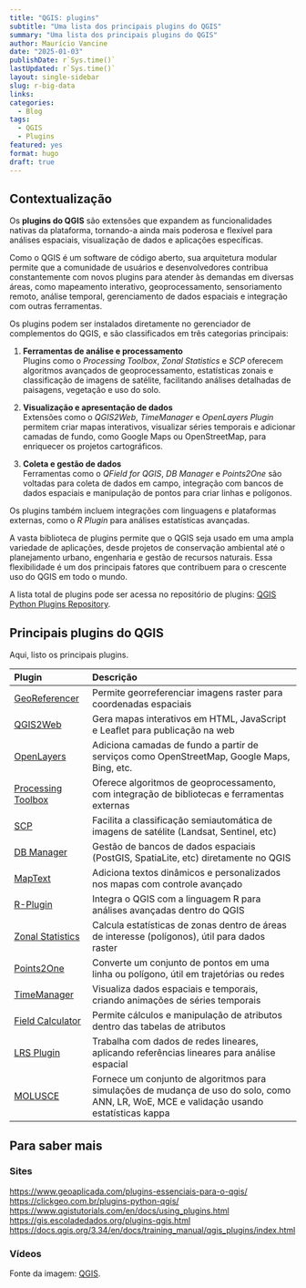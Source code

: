 ```yaml
---
title: "QGIS: plugins"
subtitle: "Uma lista dos principais plugins do QGIS"
summary: "Uma lista dos principais plugins do QGIS"
author: Maurício Vancine
date: "2025-01-03"
publishDate: r`Sys.time()`
lastUpdated: r`Sys.time()`
layout: single-sidebar
slug: r-big-data
links:
categories: 
  - Blog
tags:
  - QGIS
  - Plugins
featured: yes
format: hugo
draft: true
---
```




## Contextualização

Os **plugins do QGIS** são extensões que expandem as funcionalidades nativas da plataforma, tornando-a ainda mais poderosa e flexível para análises espaciais, visualização de dados e aplicações específicas. 

Como o QGIS é um software de código aberto, sua arquitetura modular permite que a comunidade de usuários e desenvolvedores contribua constantemente com novos plugins para atender às demandas em diversas áreas, como mapeamento interativo, geoprocessamento, sensoriamento remoto, análise temporal, gerenciamento de dados espaciais e integração com outras ferramentas.

Os plugins podem ser instalados diretamente no gerenciador de complementos do QGIS, e são classificados em três categorias principais:  

1. **Ferramentas de análise e processamento**  
Plugins como o *Processing Toolbox*, *Zonal Statistics* e *SCP* oferecem algoritmos avançados de geoprocessamento, estatísticas zonais e classificação de imagens de satélite, facilitando análises detalhadas de paisagens, vegetação e uso do solo.

2. **Visualização e apresentação de dados**  
Extensões como o *QGIS2Web*, *TimeManager* e *OpenLayers Plugin* permitem criar mapas interativos, visualizar séries temporais e adicionar camadas de fundo, como Google Maps ou OpenStreetMap, para enriquecer os projetos cartográficos.

3. **Coleta e gestão de dados**  
Ferramentas como o *QField for QGIS*, *DB Manager* e *Points2One* são voltadas para coleta de dados em campo, integração com bancos de dados espaciais e manipulação de pontos para criar linhas e polígonos.

Os plugins também incluem integrações com linguagens e plataformas externas, como o *R Plugin* para análises estatísticas avançadas.

A vasta biblioteca de plugins permite que o QGIS seja usado em uma ampla variedade de aplicações, desde projetos de conservação ambiental até o planejamento urbano, engenharia e gestão de recursos naturais. Essa flexibilidade é um dos principais fatores que contribuem para o crescente uso do QGIS em todo o mundo.

A lista total de plugins pode ser acessa no repositório de plugins: [QGIS Python Plugins Repository](https://plugins.qgis.org/plugins/).

## Principais plugins do QGIS

Aqui, listo os principais plugins.


|Plugin             |Descrição                                                                                                                                 |
|:------------------|:-----------------------------------------------------------------------------------------------------------------------------------------|
|[GeoReferencer](https://pluginsqgisorg/plugins/Georeferencer/)|Permite georreferenciar imagens raster para coordenadas espaciais                                                                         |
|[QGIS2Web](https://pluginsqgisorg/plugins/qgis2web/)|Gera mapas interativos em HTML, JavaScript e Leaflet para publicação na web                                                               |
|[OpenLayers](https://pluginsqgisorg/plugins/OpenLayers/)|Adiciona camadas de fundo a partir de serviços como OpenStreetMap, Google Maps, Bing, etc.                                                |
|[Processing Toolbox](https://pluginsqgisorg/plugins/processing/)|Oferece algoritmos de geoprocessamento, com integração de bibliotecas e ferramentas externas                                              |
|[SCP](https://pluginsqgisorg/plugins/SemiAutomaticClassificationPlugin/)|Facilita a classificação semiautomática de imagens de satélite (Landsat, Sentinel, etc)                                                   |
|[DB Manager](https://pluginsqgisorg/plugins/db_manager/)|Gestão de bancos de dados espaciais (PostGIS, SpatiaLite, etc) diretamente no QGIS                                                        |
|[MapText](https://pluginsqgisorg/plugins/MapText/)|Adiciona textos dinâmicos e personalizados nos mapas com controle avançado                                                                |
|[R-Plugin](https://pluginsqgisorg/plugins/R/)|Integra o QGIS com a linguagem R para análises avançadas dentro do QGIS                                                                   |
|[Zonal Statistics](https://pluginsqgisorg/plugins/zonal_statistics/)|Calcula estatísticas de zonas dentro de áreas de interesse (polígonos), útil para dados raster                                            |
|[Points2One](https://pluginsqgisorg/plugins/points2one/)|Converte um conjunto de pontos em uma linha ou polígono, útil em trajetórias ou redes                                                     |
|[TimeManager](https://pluginsqgisorg/plugins/TimeManager/)|Visualiza dados espaciais e temporais, criando animações de séries temporais                                                              |
|[Field Calculator](https://pluginsqgisorg/plugins/field_calculator/)|Permite cálculos e manipulação de atributos dentro das tabelas de atributos                                                               |
|[LRS Plugin](https://pluginsqgisorg/plugins/lrs/)|Trabalha com dados de redes lineares, aplicando referências lineares para análise espacial                                                |
|[MOLUSCE](https://plugins.qgis.org/plugins/molusce/)|Fornece um conjunto de algoritmos para simulações de mudança de uso do solo, como ANN, LR, WoE, MCE e validação usando estatísticas kappa |

## Para saber mais

### Sites

https://www.geoaplicada.com/plugins-essenciais-para-o-qgis/
https://clickgeo.com.br/plugins-python-qgis/
https://www.qgistutorials.com/en/docs/using_plugins.html
https://gis.escoladedados.org/plugins-qgis.html
https://docs.qgis.org/3.34/en/docs/training_manual/qgis_plugins/index.html

### Vídeos


Fonte da imagem: [QGIS](https://www.qgis.org/styleguide).

